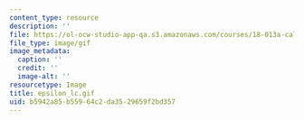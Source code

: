 ```yaml
---
content_type: resource
description: ''
file: https://ol-ocw-studio-app-qa.s3.amazonaws.com/courses/18-013a-calculus-with-applications-spring-2005/b5942a85b55964c2da3529659f2bd357_epsilon_lc.gif
file_type: image/gif
image_metadata:
  caption: ''
  credit: ''
  image-alt: ''
resourcetype: Image
title: epsilon_lc.gif
uid: b5942a85-b559-64c2-da35-29659f2bd357
---
```

